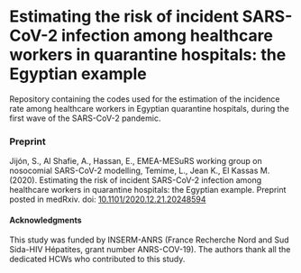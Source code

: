 # Estimating the risk of incident SARS-CoV-2 infection among healthcare workers in quarantine hospitals: the Egyptian example
Repository containing the codes used for the estimation of the incidence rate among healthcare workers in Egyptian quarantine hospitals, during the first wave of the SARS-CoV-2 pandemic.

### Preprint

Jijón, S., Al Shafie, A., Hassan, E., EMEA-MESuRS working group on nosocomial SARS-CoV-2 modelling, Temime, L., Jean K., El Kassas M. (2020). Estimating the risk of incident SARS-CoV-2 infection among healthcare workers in quarantine hospitals: the Egyptian example. Preprint posted in medRxiv. doi: <a href="https://www.medrxiv.org/content/10.1101/2020.12.21.20248594v3" target="_blank">10.1101/2020.12.21.20248594</a>

#### Acknowledgments
This study was funded by INSERM-ANRS (France Recherche Nord and Sud Sida-HIV Hépatites, grant number ANRS-COV-19).
The authors thank all the dedicated HCWs who contributed to this study. 
